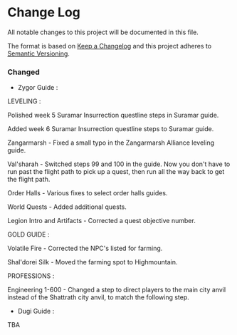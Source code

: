 # Change Log
All notable changes to this project will be documented in this file.

The format is based on [Keep a Changelog](http://keepachangelog.com/) 
and this project adheres to [Semantic Versioning](http://semver.org/).

### Changed

- Zygor Guide :

LEVELING : 

Polished week 5 Suramar Insurrection questline steps in Suramar guide.

Added week 6 Suramar Insurrection questline steps to Suramar guide.

Zangarmarsh - Fixed a small typo in the Zangarmarsh Alliance leveling guide.

Val'sharah - Switched steps 99 and 100 in the guide. Now you don't have to run past the flight path to pick up a quest, then run all the way back to get the flight path.

Order Halls - Various fixes to select order halls guides.

World Quests - Added additional quests.

Legion Intro and Artifacts - Corrected a quest objective number.

GOLD GUIDE : 

Volatile Fire - Corrected the NPC's listed for farming.

Shal'dorei Silk - Moved the farming spot to Highmountain.

PROFESSIONS : 

Engineering 1-600 - Changed a step to direct players to the main city anvil instead of the Shattrath city anvil, to match the following step.

- Dugi Guide : 

TBA